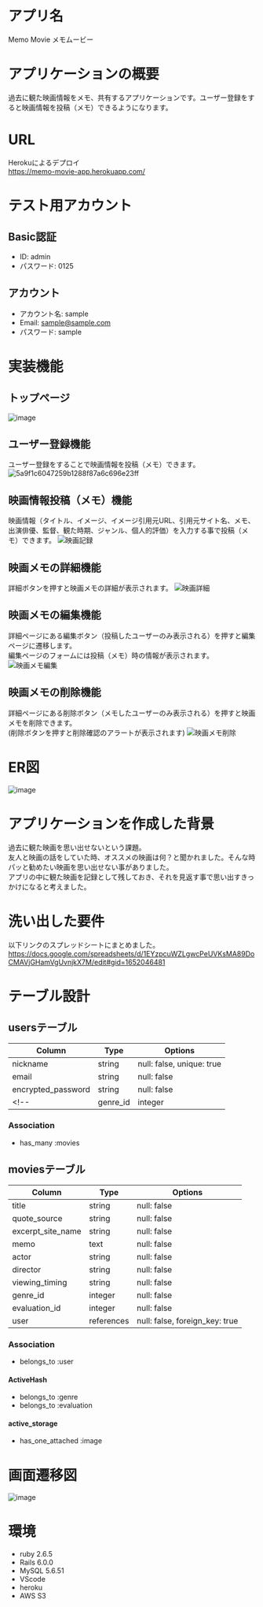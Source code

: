 # アプリ名

Memo Movie メモムービー

# アプリケーションの概要

過去に観た映画情報をメモ、共有するアプリケーションです。ユーザー登録をすると映画情報を投稿（メモ）できるようになります。

# URL

Herokuによるデプロイ <br>
https://memo-movie-app.herokuapp.com/


# テスト用アカウント

## Basic認証
* ID: admin
* パスワード: 0125
## アカウント
* アカウント名: sample
* Email: sample@sample.com
* パスワード: sample

# 実装機能
## トップページ　

![image](https://user-images.githubusercontent.com/95076051/163571170-589d6cb9-944f-4c1b-8bef-f5ee21490406.png)


## ユーザー登録機能

ユーザー登録をすることで映画情報を投稿（メモ）できます。
![5a9f1c6047259b1288f87a6c696e23ff](https://user-images.githubusercontent.com/95076051/163719922-c5678ba6-9b16-4380-9038-e8f2659b139e.gif)


## 映画情報投稿（メモ）機能

映画情報（タイトル、イメージ、イメージ引用元URL、引用元サイト名、メモ、出演俳優、監督、観た時期、ジャンル、個人的評価）を入力する事で投稿（メモ）できます。
![映画記録](https://user-images.githubusercontent.com/95076051/163569557-c5fe9074-4b7b-4fcf-9342-95031b62f9c7.gif)

## 映画メモの詳細機能

詳細ボタンを押すと映画メモの詳細が表示されます。
![映画詳細](https://user-images.githubusercontent.com/95076051/163570102-b53e1178-dff1-4a68-abbb-264d7107296f.gif)


## 映画メモの編集機能

詳細ページにある編集ボタン（投稿したユーザーのみ表示される）を押すと編集ページに遷移します。<br>
編集ページのフォームには投稿（メモ）時の情報が表示されます。
![映画メモ編集](https://user-images.githubusercontent.com/95076051/163570637-ffa096ff-9a06-4a4b-8917-738fc60022e4.gif)

## 映画メモの削除機能

詳細ページにある削除ボタン（メモしたユーザーのみ表示される）を押すと映画メモを削除できます。<br>
(削除ボタンを押すと削除確認のアラートが表示されます)
![映画メモ削除](https://user-images.githubusercontent.com/95076051/163570964-272efdf0-113e-47df-a27d-3e68c46f21d0.gif)

# ER図

![image](https://user-images.githubusercontent.com/95076051/163506659-ebfde0c8-4680-49ee-85d3-7718520b476f.png)

# アプリケーションを作成した背景

過去に観た映画を思い出せないという課題。 <br>
友人と映画の話をしていた時、オススメの映画は何？と聞かれました。そんな時パッと勧めたい映画を思い出せない事がありました。 <br>
アプリの中に観た映画を記録として残しておき、それを見返す事で思い出すきっかけになると考えました。

# 洗い出した要件

以下リンクのスプレッドシートにまとめました。
https://docs.google.com/spreadsheets/d/1EYzpcuWZLgwcPeUVKsMA89DoCMAVjGHamVgUvnjkX7M/edit#gid=1652046481


# テーブル設計

## usersテーブル

| Column                 | Type    | Options                   |
| -----------------------| ------- | --------------------------|
| nickname               | string  | null: false, unique: true |
| email                  | string  | null: false               |
| encrypted_password     | string  | null: false               |
<!-- | genre_id               | integer | null: false | -->

### Association
- has_many :movies

## moviesテーブル

| Column             | Type       | Options                        |
| ------------------ | -----------| ------------------------------ |
| title              | string     | null: false                    |
| quote_source       | string     | null: false                    |
| excerpt_site_name  | string     | null: false                    |
| memo               | text       | null: false                    |
| actor              | string     | null: false                    |
| director           | string     | null: false                    |
| viewing_timing     | string     | null: false                    |
| genre_id           | integer    | null: false                    |
| evaluation_id      | integer    | null: false                    |
| user               | references | null: false, foreign_key: true |

### Association
- belongs_to :user

#### ActiveHash
- belongs_to :genre
- belongs_to :evaluation

#### active_storage
- has_one_attached :image

# 画面遷移図

![image](https://user-images.githubusercontent.com/95076051/163512584-18e2d0cc-733c-4146-8553-3337e0aadfc0.png)

# 環境

* ruby 2.6.5
* Rails 6.0.0
* MySQL 5.6.51
* VScode
* heroku
* AWS S3

